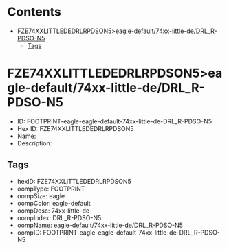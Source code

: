 



Contents
========

* [FZE74XXLITTLEDEDRLRPDSON5>eagle-default/74xx-little-de/DRL_R-PDSO-N5](#fze74xxlittlededrlrpdson5eagle-default74xx-little-dedrl_r-pdso-n5)
	* [Tags](#tags)

# FZE74XXLITTLEDEDRLRPDSON5>eagle-default/74xx-little-de/DRL_R-PDSO-N5

- ID: FOOTPRINT-eagle-eagle-default-74xx-little-de-DRL_R-PDSO-N5
- Hex ID: FZE74XXLITTLEDEDRLRPDSON5
- Name: 
- Description: 

## Tags

- hexID: FZE74XXLITTLEDEDRLRPDSON5
- oompType: FOOTPRINT
- oompSize: eagle
- oompColor: eagle-default
- oompDesc: 74xx-little-de
- oompIndex: DRL_R-PDSO-N5
- oompName: eagle-default/74xx-little-de/DRL_R-PDSO-N5
- oompID: FOOTPRINT-eagle-eagle-default-74xx-little-de-DRL_R-PDSO-N5
